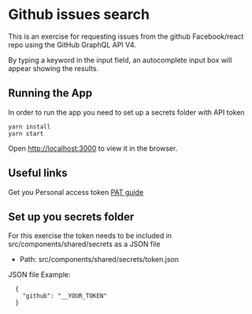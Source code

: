 # Github issues search

This is an exercise for requesting issues from the github Facebook/react repo using the GitHub GraphQL API V4. </br>

By typing a keyword in the input field, an autocomplete input box will appear showing the results.

## Running the App

In order to run the app you need to set up a secrets folder with  API token

```
yarn install
yarn start
```

Open [http://localhost:3000](http://localhost:3000) to view it in the browser.

## Useful links

Get you Personal access token [PAT guide](https://docs.github.com/en/free-pro-team@latest/github/authenticating-to-github/creating-a-personal-access-token) 

## Set up you secrets folder

For this exercise the token needs to be included in src/components/shared/secrets as a JSON file</br>

- Path: src/components/shared/secrets/token.json

JSON file Example:
```
  {
    "github": "__YOUR_TOKEN"
  } 
```
